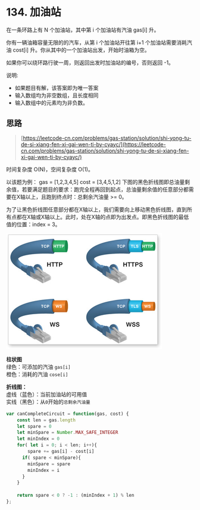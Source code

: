 # 134. 加油站

在一条环路上有 N 个加油站，其中第 i 个加油站有汽油 gas\[i\] 升。

你有一辆油箱容量无限的的汽车，从第 i 个加油站开往第 i+1 个加油站需要消耗汽油 cost\[i\] 升。你从其中的一个加油站出发，开始时油箱为空。

如果你可以绕环路行驶一周，则返回出发时加油站的编号，否则返回 -1。

说明:

* 如果题目有解，该答案即为唯一答案
* 输入数组均为非空数组，且长度相同
* 输入数组中的元素均为非负数。

## 思路

> [https://leetcode-cn.com/problems/gas-station/solution/shi-yong-tu-de-si-xiang-fen-xi-gai-wen-ti-by-cyayc/](https://leetcode-cn.com/problems/gas-station/solution/shi-yong-tu-de-si-xiang-fen-xi-gai-wen-ti-by-cyayc/)

时间复杂度 O\(N\)，空间复杂度 O\(1\)。

以该题为例： gas = \[1,2,3,4,5\] cost = \[3,4,5,1,2\] 下图的黑色折线图即总油量剩余值，若要满足题目的要求：跑完全程再回到起点，总油量剩余值的任意部分都需要在X轴以上，且跑到终点时：总剩余汽油量 &gt;= 0。

为了让黑色折线图任意部分都在X轴以上，我们需要向上移动黑色折线图，直到所有点都在X轴或X轴以上。此时，处在X轴的点即为出发点。即黑色折线图的最低值的位置：index = 3。

![](../../.gitbook/assets/image%20%28147%29.png)

**柱状图**  
绿色：可添加的汽油 `gas[i]`  
橙色：消耗的汽油 `cose[i]`

**折线图：**  
虚线（蓝色）：当前加油站的可用值  
实线（黑色）：从`0`开始的`总剩余汽油量`

```javascript
var canCompleteCircuit = function(gas, cost) {
    const len = gas.length
    let spare = 0
    let minSpare = Number.MAX_SAFE_INTEGER
    let minIndex = 0
    for( let i = 0; i < len; i++){
    	spare += gas[i] - cost[i]
      if( spare < minSpare){
      	minSpare = spare
        minIndex = i
      }
    }
    
    return spare < 0 ? -1 : (minIndex + 1) % len
};
```

